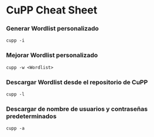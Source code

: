 # CuPP Cheat Sheet

### Generar Wordlist personalizado
```
cupp -i
```

### Mejorar Wordlist personalizado
```
cupp -w <Wordlist>
```

### Descargar Wordlist desde el repositorio de CuPP
```
cupp -l
```

### Descargar de nombre de usuarios y contraseñas predeterminados
```
cupp -a
```